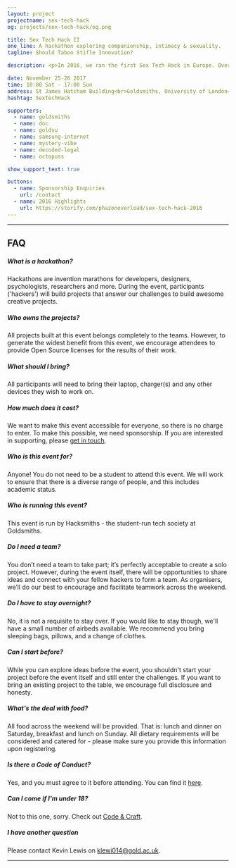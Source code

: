 ```yaml
---
layout: project
projectname: sex-tech-hack
og: projects/sex-tech-hack/og.png

title: Sex Tech Hack II
one_line: A hackathon exploring companionship, intimacy & sexuality.
tagline: Should Taboo Stifle Innovation?

description: <p>In 2016, we ran the first Sex Tech Hack in Europe. Over 50 attendees from a range of backgrounds joined us for two days of learning, building and sharing (ideas, that is). We had coverage from <a href="https://www.newscientist.com/article/mg23331130-100-how-to-build-better-sex-robots-stop-making-them-look-human">New Scientist</a>, <a href="https://www.girlonthenet.com/2016/12/21/amazing-inventions-from-the-goldsmiths-sex-tech-hack/">Girl on the Net</a>, and <a href="http://www.makery.info/en/2016/12/20/au-premier-sex-tech-hack-un-hackathon-sur-la-sexualite-a-londres/">Makery</a>. You can check out all 14 project videos on <a href="https://www.youtube.com/playlist?list=PLDmeXp90KI9leIRVQGsrOZvFXVo28F8wO">YouTube</a>.</p><p>In 2017, we're going to make it bigger and better than before - inviting more hackers from around the world to build exciting new sex technologies.</p><p>On Friday November 24, we'll also be running a day-long conference to encourage discussion around these themes. Free tickets are available <a href="https://www.eventbrite.co.uk/e/sex-tech-hack-ii-discussion-day-tickets-39365838282">here</a>.</p>

date: November 25-26 2017
time: 10:00 Sat - 17:00 Sun
address: St James Hatcham Building<br>Goldsmiths, University of London<br>London,<br>SE14 6AD
hashtag: SexTechHack

supporters:
  - name: goldsmiths
  - name: doc
  - name: goldsu
  - name: samsung-internet
  - name: mystery-vibe
  - name: decoded-legal
  - name: octopuss

show_support_text: true

buttons:
  - name: Sponsorship Enquiries
    url: /contact
  - name: 2016 Highlights
    url: https://storify.com/phazonoverload/sex-tech-hack-2016
---
```


<hr>
<section class="project-faq">
  <div class="container">
    <h2>FAQ</h2>
    <div class="row">
      <div class="col-md-4">
        <div class="text-block">
          <h5>What is a hackathon?</h5>
          <p>Hackathons are invention marathons for developers, designers, psychologists, researchers and more. During the event, participants ('hackers') will build projects that answer our challenges to build awesome creative projects.</p>
        </div>
        <div class="text-block">
          <h5>Who owns the projects?</h5>
          <p>All projects built at this event belongs completely to the teams. However, to generate the widest benefit from this event, we encourage attendees to provide Open Source licenses for the results of their work.</p>
        </div>
        <div class="text-block">
          <h5>What should I bring?</h5>
          <p>All participants will need to bring their laptop, charger(s) and any other devices they wish to work on.</p>
        </div>
        <div class="text-block">
          <h5>How much does it cost?</h5>
          <p>We want to make this event accessible for everyone, so there is no charge to enter. To make this possible, we need sponsorship. If you are interested in supporting, please <a href="/contact">get in touch</a>.</p>
        </div>
      </div>
      <div class="col-md-4">
        <div class="text-block">
          <h5>Who is this event for?</h5>
          <p>Anyone! You do not need to be a student to attend this event. We will work to ensure that there is a diverse range of people, and this includes academic status.</p>
        </div>
        <div class="text-block">
          <h5>Who is running this event?</h5>
          <p>This event is run by Hacksmiths - the student-run tech society at Goldsmiths.</p>
        </div>
        <div class="text-block">
          <h5>Do I need a team?</h5>
          <p>You don’t need a team to take part; it’s perfectly acceptable to create a solo project. However, during the event itself, there will be opportunities to share ideas and connect with your fellow hackers to form a team. As organisers, we’ll do our best to encourage and facilitate teamwork across the weekend.</p>
        </div>
        <div class="text-block">
          <h5>Do I have to stay overnight?</h5>
          <p>No, it is not a requisite to stay over. If you would like to stay though, we'll have a small number of airbeds available. We recommend you bring sleeping bags, pillows, and a change of clothes.</p>
        </div>
      </div>
      <div class="col-md-4">
        <div class="text-block">
          <h5>Can I start before?</h5>
          <p>While you can explore ideas before the event, you shouldn't start your project before the event itself and still enter the challenges. If you want to bring an existing project to the table, we encourage full disclosure and honesty.</p>
        </div>
        <div class="text-block">
          <h5>What's the deal with food?</h5>
          <p>All food across the weekend will be provided. That is: lunch and dinner on Saturday, breakfast and lunch on Sunday. All dietary requirements will be considered and catered for - please make sure you provide this information upon registering.</p>
        </div>
        <div class="text-block">
          <h5>Is there a Code of Conduct?</h5>
          <p>Yes, and you must agree to it before attending. You can find it <a href="https://github.com/hacksmiths/code-of-conduct/blob/master/SEX.md">here</a>.</p>
        </div>
        <div class="text-block">
          <h5>Can I come if I'm under 18?</h5>
          <p>Not to this one, sorry. Check out <a href="/craft">Code & Craft</a>.</p>
        </div>
        <div class="text-block">
          <h5>I have another question</h5>
          <p>Please contact Kevin Lewis on <a href="mailto:klewi014@gold.ac.uk">klewi014@gold.ac.uk</a>.</p>
        </div>
      </div>
    </div>
  </div>
</section>
<hr>
